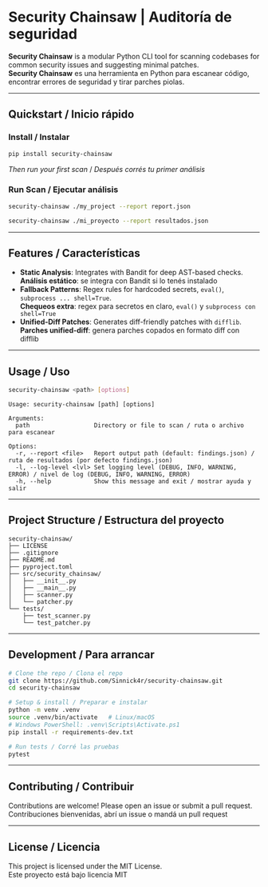 # Security Chainsaw | Auditoría de seguridad

**Security Chainsaw** is a modular Python CLI tool for scanning codebases for common security issues and suggesting minimal patches.  
**Security Chainsaw** es una herramienta en Python para escanear código, encontrar errores de seguridad y tirar parches piolas.

---

## Quickstart / Inicio rápido

### Install / Instalar
```bash
pip install security-chainsaw
```
*Then run your first scan* / *Después corrés tu primer análisis*

### Run Scan / Ejecutar análisis
```bash
security-chainsaw ./my_project --report report.json
```  
```bash
security-chainsaw ./mi_proyecto --report resultados.json
```

---

## Features / Características

- **Static Analysis**: Integrates with Bandit for deep AST-based checks.  
  **Análisis estático**: se integra con Bandit si lo tenés instalado
- **Fallback Patterns**: Regex rules for hardcoded secrets, `eval()`, `subprocess ... shell=True`.  
  **Chequeos extra**: regex para secretos en claro, `eval()` y `subprocess con shell=True`
- **Unified-Diff Patches**: Generates diff-friendly patches with `difflib`.  
  **Parches unified-diff**: genera parches copados en formato diff con difflib

---

## Usage / Uso
```bash
security-chainsaw <path> [options]
```
```text
Usage: security-chainsaw [path] [options]

Arguments:
  path                  Directory or file to scan / ruta o archivo para escanear

Options:
  -r, --report <file>   Report output path (default: findings.json) / ruta de resultados (por defecto findings.json)
  -l, --log-level <lvl> Set logging level (DEBUG, INFO, WARNING, ERROR) / nivel de log (DEBUG, INFO, WARNING, ERROR)
  -h, --help            Show this message and exit / mostrar ayuda y salir
```

---

## Project Structure / Estructura del proyecto

```
security-chainsaw/
├── LICENSE
├── .gitignore
├── README.md
├── pyproject.toml
├── src/security_chainsaw/
│   ├── __init__.py
│   ├── __main__.py
│   ├── scanner.py
│   └── patcher.py
└── tests/
    ├── test_scanner.py
    └── test_patcher.py
```

---

## Development / Para arrancar

```bash
# Clone the repo / Clona el repo
git clone https://github.com/Sinnick4r/security-chainsaw.git
cd security-chainsaw

# Setup & install / Preparar e instalar
python -m venv .venv
source .venv/bin/activate   # Linux/macOS
# Windows PowerShell: .venv\Scripts\Activate.ps1
pip install -r requirements-dev.txt

# Run tests / Corré las pruebas
pytest
```

---

## Contributing / Contribuir

Contributions are welcome! Please open an issue or submit a pull request.  
Contribuciones bienvenidas, abrí un issue o mandá un pull request

---

## License / Licencia

This project is licensed under the MIT License.  
Este proyecto está bajo licencia MIT

